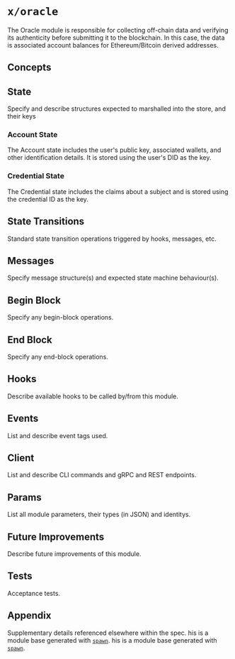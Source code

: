 # `x/oracle`

The Oracle module is responsible for collecting off-chain data and verifying its authenticity before submitting it to the blockchain. In this case,
the data is associated account balances for Ethereum/Bitcoin derived addresses.

## Concepts

## State

Specify and describe structures expected to marshalled into the store, and their keys

### Account State

The Account state includes the user's public key, associated wallets, and other identification details. It is stored using the user's DID as the key.

### Credential State

The Credential state includes the claims about a subject and is stored using the credential ID as the key.

## State Transitions

Standard state transition operations triggered by hooks, messages, etc.

## Messages

Specify message structure(s) and expected state machine behaviour(s).

## Begin Block

Specify any begin-block operations.

## End Block

Specify any end-block operations.

## Hooks

Describe available hooks to be called by/from this module.

## Events

List and describe event tags used.

## Client

List and describe CLI commands and gRPC and REST endpoints.

## Params

List all module parameters, their types (in JSON) and identitys.

## Future Improvements

Describe future improvements of this module.

## Tests

Acceptance tests.

## Appendix

Supplementary details referenced elsewhere within the spec.
his is a module base generated with [`spawn`](https://github.com/rollchains/spawn).
his is a module base generated with [`spawn`](https://github.com/rollchains/spawn).

